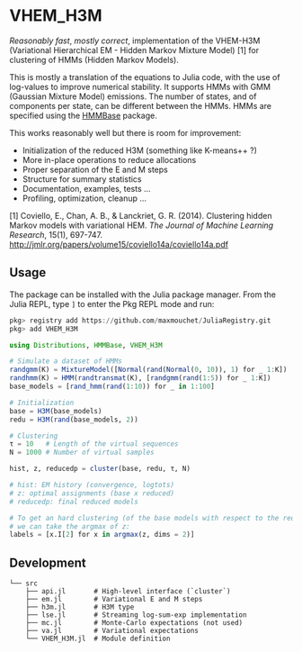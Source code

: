 # VHEM_H3M

_Reasonably fast_, _mostly correct_, implementation of the VHEM-H3M (Variational Hierarchical EM - Hidden Markov Mixture Model) [1] for clustering of HMMs (Hidden Markov Models).

This is mostly a translation of the equations to Julia code, with the use of log-values to improve numerical stability. It supports HMMs with GMM (Gaussian Mixture Model) emissions. The number of states, and of components per state, can be different between the HMMs. HMMs are specified using the [HMMBase](https://github.com/maxmouchet/HMMBase.jl) package.

This works reasonably well but there is room for improvement:
- Initialization of the reduced H3M (something like K-means++ ?)
- More in-place operations to reduce allocations
- Proper separation of the E and M steps
- Structure for summary statistics
- Documentation, examples, tests ...
- Profiling, optimization, cleanup ...

[1] Coviello, E., Chan, A. B., & Lanckriet, G. R. (2014). Clustering hidden Markov models with variational HEM. _The Journal of Machine Learning Research_, 15(1), 697-747. http://jmlr.org/papers/volume15/coviello14a/coviello14a.pdf

## Usage

The package can be installed with the Julia package manager.
From the Julia REPL, type `]` to enter the Pkg REPL mode and run:

```julia
pkg> registry add https://github.com/maxmouchet/JuliaRegistry.git
pkg> add VHEM_H3M
```

```julia
using Distributions, HMMBase, VHEM_H3M

# Simulate a dataset of HMMs
randgmm(K) = MixtureModel([Normal(rand(Normal(0, 10)), 1) for _ 1:K])
randhmm(K) = HMM(randtransmat(K), [randgmm(rand(1:5)) for _ 1:K])
base_models = [rand_hmm(rand(1:10)) for _ in 1:100]

# Initialization
base = H3M(base_models)
redu = H3M(rand(base_models, 2))

# Clustering
τ = 10   # Length of the virtual sequences
N = 1000 # Number of virtual samples

hist, z, reducedp = cluster(base, redu, τ, N)

# hist: EM history (convergence, logtots)
# z: optimal assignments (base x reduced)
# reducedp: final reduced models

# To get an hard clustering (of the base models with respect to the reduced models),
# we can take the argmax of z:
labels = [x.I[2] for x in argmax(z, dims = 2)]
```

## Development

```
└── src
    ├── api.jl       # High-level interface (`cluster`)
    ├── em.jl        # Variational E and M steps
    ├── h3m.jl       # H3M type
    ├── lse.jl       # Streaming log-sum-exp implementation
    ├── mc.jl        # Monte-Carlo expectations (not used)
    ├── va.jl        # Variational expectations
    └── VHEM_H3M.jl  # Module definition
```
